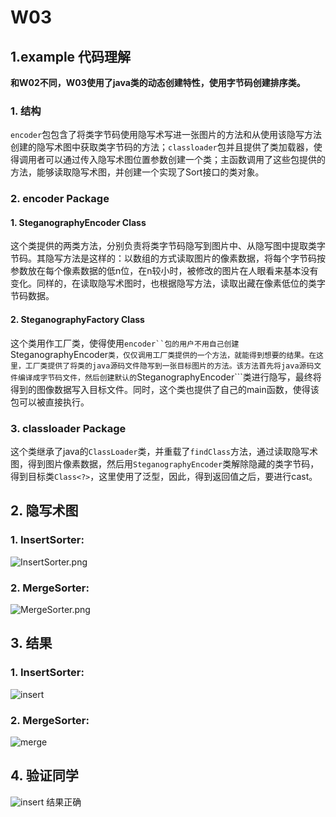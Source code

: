# W03

## 1.example 代码理解
**和W02不同，W03使用了java类的动态创建特性，使用字节码创建排序类。**
### 1. 结构
```encoder```包包含了将类字节码使用隐写术写进一张图片的方法和从使用该隐写方法创建的隐写术图中获取类字节码的方法；```classloader```包并且提供了类加载器，使得调用者可以通过传入隐写术图位置参数创建一个类；主函数调用了这些包提供的方法，能够读取隐写术图，并创建一个实现了Sort接口的类对象。

### 2. encoder Package
#### 1. SteganographyEncoder Class
这个类提供的两类方法，分别负责将类字节码隐写到图片中、从隐写图中提取类字节码。其隐写方法是这样的：以数组的方式读取图片的像素数据，将每个字节码按参数放在每个像素数据的低n位，在n较小时，被修改的图片在人眼看来基本没有变化。同样的，在读取隐写术图时，也根据隐写方法，读取出藏在像素低位的类字节码数据。

#### 2. SteganographyFactory Class
这个类用作工厂类，使得使用```encoder``包的用户不用自己创建```SteganographyEncoder```类，仅仅调用工厂类提供的一个方法，就能得到想要的结果。在这里，工厂类提供了将类的java源码文件隐写到一张目标图片的方法。该方法首先将java源码文件编译成字节码文件，然后创建默认的```SteganographyEncoder```类进行隐写，最终将得到的图像数据写入目标文件。同时，这个类也提供了自己的main函数，使得该包可以被直接执行。


### 3. classloader Package
这个类继承了java的```ClassLoader```类，并重载了```findClass```方法，通过读取隐写术图，得到图片像素数据，然后用```SteganographyEncoder```类解除隐藏的类字节码，得到目标类```Class<?>```，这里使用了泛型，因此，得到返回值之后，要进行cast。


## 2. 隐写术图
### 1. InsertSorter:
![InsertSorter.png](example.InsertSorter.png)


### 2. MergeSorter:
![MergeSorter.png](example.MergeSorter.png)


## 3. 结果
### 1. InsertSorter:
![insert](https://asciinema.org/a/TbsGAm1SlF6KwbDkdw9xN7dej)

### 2. MergeSorter:
![merge](https://asciinema.org/a/FHVah1I7H1uxcUqyTQxhYOFZO)


## 4. 验证同学

![insert](https://raw.githubusercontent.com/jwork-2021/jw03-Kisekis/main/example.InsertSorter.png)
结果正确